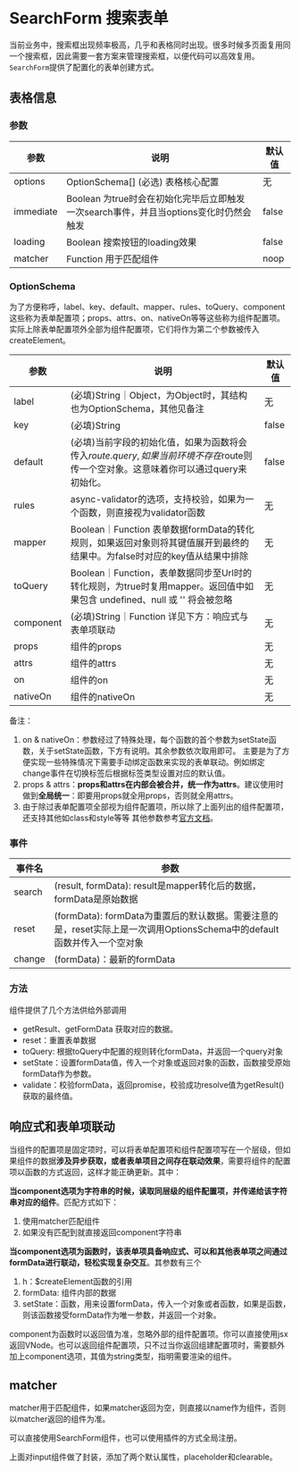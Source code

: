 # SearchForm 搜索表单

当前业务中，搜索框出现频率极高，几乎和表格同时出现。很多时候多页面复用同一个搜索框，因此需要一套方案来管理搜索框，以便代码可以高效复用。`SearchForm`提供了配置化的表单创建方式。

## 表格信息

### 参数

| 参数      | 说明                                     | 默认值 |
| --------- | ---------------------------------------- | ------ |
| options   | OptionSchema[] (必选) 表格核心配置       | 无     |
| immediate | Boolean 为true时会在初始化完毕后立即触发一次search事件，并且当options变化时仍然会触发 | false  |
| loading   | Boolean 搜索按钮的loading效果            | false  |
| matcher  | Function 用于匹配组件                    | noop |

### OptionSchema

为了方便称呼，label、key、default、mapper、rules、toQuery、component这些称为表单配置项；props、attrs、on、nativeOn等等这些称为组件配置项。
实际上除表单配置项外全部为组件配置项，它们将作为第二个参数被传入createElement。

| 参数      | 说明                                                         | 默认值 |
| --------- | ------------------------------------------------------------ | ------ |
| label     | (必填)String｜Object，为Object时，其结构也为OptionSchema，其他见备注 | 无     |
| key       | (必填)String                                                 | false  |
| default   | (必填)当前字段的初始化值，如果为函数将会传入$route.query, 如果当前环境不存在$route则传一个空对象。这意味着你可以通过query来初始化。 | false  |
| rules     | async-validator的选项，支持校验，如果为一个函数，则直接视为validator函数 | 无  |
| mapper    | Boolean｜Function 表单数据formData的转化规则，如果返回对象则将其键值展开到最终的结果中。为false时对应的key值从结果中排除 | 无     |
| toQuery   | Boolean｜Function，表单数据同步至Url时的转化规则，为true时复用mapper。返回值中如果包含 undefined、null 或 '' 将会被忽略 | 无     |
| component | (必填)String｜Function 详见下方：响应式与表单项联动          | 无     |
| props     | 组件的props                                                     | 无     |
| attrs     | 组件的attrs                                                     | 无     |
| on        | 组件的on                                                       | 无     |
| nativeOn  | 组件的nativeOn                                                 | 无     |

备注：

1. on & nativeOn：参数经过了特殊处理，每个函数的首个参数为setState函数，关于setState函数，下方有说明。其余参数依次取用即可。
   主要是为了方便实现一些特殊情况下需要手动绑定函数来实现的表单联动。例如绑定change事件在切换标签后根据标签类型设置对应的默认值。
2. props & attrs：**props和attrs在内部会被合并，统一作为attrs**。建议使用时做到**全局统一**：即要用props就全用props，否则就全用attrs。
3. 由于除过表单配置项全部视为组件配置项，所以除了上面列出的组件配置项，还支持其他如class和style等等
   其他参数参考[官方文档](https://cn.vuejs.org/v2/guide/render-function.html#%E6%B7%B1%E5%85%A5%E6%95%B0%E6%8D%AE%E5%AF%B9%E8%B1%A1)。

### 事件

| 事件名 | 参数                                                         |
| ------ | ------------------------------------------------------------ |
| search | (result, formData): result是mapper转化后的数据，formData是原始数据 |
| reset  | (formData): formData为重置后的默认数据。需要注意的是，reset实际上是一次调用OptionsSchema中的default函数并传入一个空对象 |
| change | (formData)：最新的formData                                   |

### 方法

组件提供了几个方法供给外部调用

- getResult、getFormData 获取对应的数据。
- reset：重置表单数据
- toQuery: 根据toQuery中配置的规则转化formData，并返回一个query对象
- setState：设置formData值，传入一个对象或返回对象的函数，函数接受原始formData作为参数。
- validate：校验formData，返回promise，校验成功resolve值为getResult()获取的最终值。

## 响应式和表单项联动

当组件的配置项是固定项时，可以将表单配置项和组件配置项写在一个层级，但如果组件的数据**涉及异步获取，或者表单项目之间存在联动效果**，需要将组件的配置项以函数的方式返回，这样才能正确更新。其中：

**当component选项为字符串的时候，读取同层级的组件配置项，并传递给该字符串对应的组件**。匹配方式如下：

1. 使用matcher匹配组件
3. 如果没有匹配到就直接返回component字符串

**当component选项为函数时，该表单项具备响应式、可以和其他表单项之间通过formData进行联动，轻松实现复杂交互**。其参数有三个

1. h：$createElement函数的引用
2. formData: 组件内部的数据
3. setState：函数，用来设置formData，传入一个对象或者函数，如果是函数，则该函数接受formData作为唯一参数，并返回一个对象。

component为函数时以返回值为准，忽略外部的组件配置项。你可以直接使用jsx返回VNode。也可以返回组件配置项，只不过当你返回组建配置项时，需要额外加上component选项，其值为string类型，指明需要渲染的组件。

## matcher

matcher用于匹配组件，如果matcher返回为空，则直接以name作为组件，否则以matcher返回的组件为准。

可以直接使用SearchForm组件，也可以使用插件的方式全局注册。

上面对input组件做了封装，添加了两个默认属性，placeholder和clearable。
